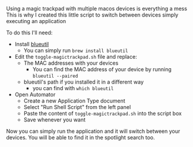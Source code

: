 Using a magic trackpad with multiple macos devices is everything a mess
This is why I created this little script to switch between devices simply executing an application

To do this I'll need:

- Install [blueutil](https://github.com/toy/blueutil)
  - You can simply run `brew install blueutil`
- Edit the `toggle-magictrackpad.sh` file and replace:
  - The MAC addresses with your devices
    - You can find the MAC address of your device by running `blueutil --paired`
  - blueutil's path if you installed it in a different way
    - you can find with `which blueutil`
- Open Automator
  - Create a new Application Type document
  - Select "Run Shell Script" from the left panel
  - Paste the content of `toggle-magictrackpad.sh` into the script box
  - Save whenever you want

Now you can simply run the application and it will switch between your devices.
You will be able to find it in the spotlight search too.
